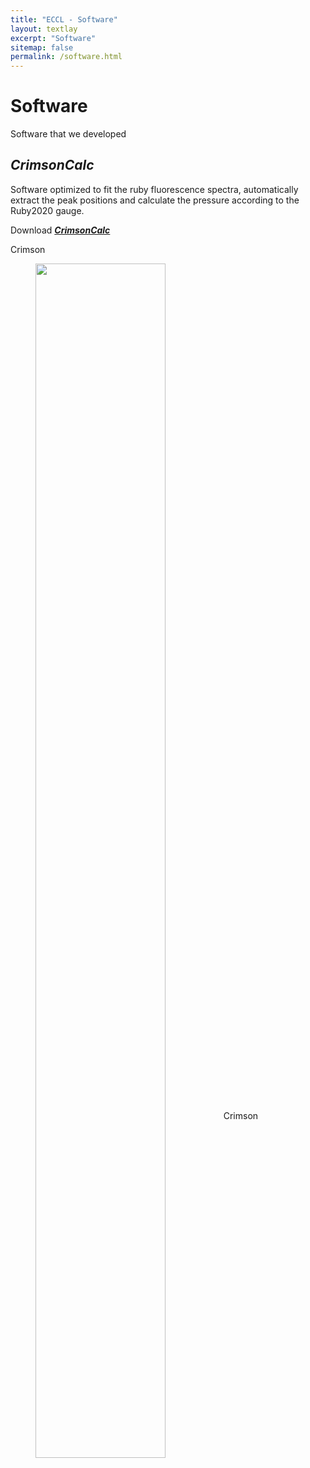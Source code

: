 ```yaml
---
title: "ECCL - Software"
layout: textlay
excerpt: "Software"
sitemap: false
permalink: /software.html
---
```


# Software

Software that we developed

## <i>CrimsonCalc</i>
Software optimized to fit the ruby fluorescence spectra, automatically extract the peak positions and calculate the pressure according to the Ruby2020 gauge.

Download <a href='https://portal.ijs.si/nextcloud/s/ZEmbQtTwsdaXqG9'><i><b>CrimsonCalc</b></i><a>

Crimson 
<figure>
  <img src="{{ site.url }}{{ site.baseurl }}/images/Crimson_Calc.png" width="70%" style="vertical-align: middle;">
Crimson 
</figure> 
